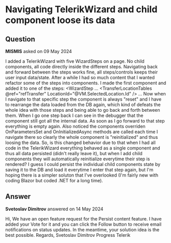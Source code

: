 # Navigating TelerikWizard and child component loose its data

## Question

**MISMIS** asked on 09 May 2024

I added a TelerikWizard with five WizardSteps on a page. No child components, all code directly inside the different steps. Navigating back and forward between the steps works fine, all steps/controls keeps their user input data/state. After a while I had so much content that I wanted refactor some of the steps into components. I made the first component and added it to one of the steps: <WizardStep ... <Content> <TransferLocationTables @ref="refTransfer" LocationId="@VM.SelectedLocation.Id" /> </Content> ... Now when I navigate to that specific step the component is always "reset" and I have to rearrange the data loaded from the DB again, which kind of defeats the whole idea with those steps and being able to go back and forth between them. When I go one step back I can see in the debugger that the component still got all the internal data. As soon as I go forward to that step everything is empty again. Also noticed the components overriden OnParametersSet and OnInitializedAsync methods are called each time I navigate there so clearly the whole component is "reinitialized" and thus loosing the data. So, is this changed behavior due to that when I had all code in the TelerikWizard everything behaved as a single component and thus all data persisted (didn't really leave it), but when I add child components they will automatically reinitialize everytime their step is rendered? I guess I could persist the individual child components state by saving it to the DB and load it everytime I enter that step again, but I'm hoping there is a simpler soluton that I've overlooked (I'm fairly new with coding Blazor but coded .NET for a long time).

## Answer

**Svetoslav Dimitrov** answered on 14 May 2024

Hi, We have an open feature request for the Persist content feature. I have added your Vote for it and you can click the Follow button to receive email notifications on status updates. In the meantime, your solution idea is the best possible. Regards, Svetoslav Dimitrov Progress Telerik
